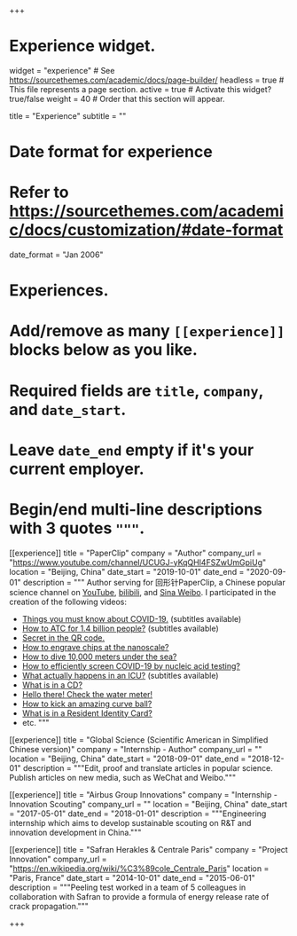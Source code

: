 +++
# Experience widget.
widget = "experience"  # See https://sourcethemes.com/academic/docs/page-builder/
headless = true  # This file represents a page section.
active = true  # Activate this widget? true/false
weight = 40  # Order that this section will appear.

title = "Experience"
subtitle = ""

# Date format for experience
#   Refer to https://sourcethemes.com/academic/docs/customization/#date-format
date_format = "Jan 2006"

# Experiences.
#   Add/remove as many `[[experience]]` blocks below as you like.
#   Required fields are `title`, `company`, and `date_start`.
#   Leave `date_end` empty if it's your current employer.
#   Begin/end multi-line descriptions with 3 quotes `"""`.
[[experience]]
  title = "PaperClip"
  company = "Author"
  company_url = "https://www.youtube.com/channel/UCUGJ-yKqQHl4FSZwUmGpiUg"
  location = "Beijing, China"
  date_start = "2019-10-01"
  date_end = "2020-09-01"
  description = """
  Author serving for 回形针PaperClip, a Chinese popular science channel on [YouTube](https://www.youtube.com/channel/UCUGJ-yKqQHl4FSZwUmGpiUg), [bilibili](https://space.bilibili.com/258150656), and [Sina Weibo](https://weibo.com/p/1005056414205745). I participated in the creation of the following videos:
  * [Things you must know about COVID-19.](https://youtu.be/0ySYM4kRJVY) (subtitles available)
  * [How to ATC for 1.4 billion people?](https://youtu.be/5ZphSjh1ngU) (subtitles available)
  * [Secret in the QR code.](https://youtu.be/XW8sgT_D0To)
  * [How to engrave chips at the nanoscale?](https://youtu.be/Co7-_d1NjkM)
  * [How to dive 10,000 meters under the sea?](https://youtu.be/INUb-e0R89g)
  * [How to efficiently screen COVID-19 by nucleic acid testing?](https://youtu.be/jMN8vKV339Q)
  * [What actually happens in an ICU?](https://youtu.be/yMkJxLybIsY) (subtitles available)
  * [What is in a CD?](https://youtu.be/iygjJ8M7jnM)
  * [Hello there! Check the water meter!](https://youtu.be/LDjPZBbQ_JI)
  * [How to kick an amazing curve ball?](https://youtu.be/GKXxcgL5Hvg)
  * [What is in a Resident Identity Card?](https://youtu.be/n-FAYmSpopQ)
  * etc.
  """

[[experience]]
  title = "Global Science (Scientific American in Simplified Chinese version)"
  company = "Internship - Author"
  company_url = ""
  location = "Beijing, China"
  date_start = "2018-09-01"
  date_end = "2018-12-01"
  description = """Edit, proof and translate articles in popular science. Publish articles on new media, such as WeChat and Weibo."""

[[experience]]
  title = "Airbus Group Innovations"
  company = "Internship - Innovation Scouting"
  company_url = ""
  location = "Beijing, China"
  date_start = "2017-05-01"
  date_end = "2018-01-01"
  description = """Engineering internship which aims to develop sustainable scouting on R&T and innovation development in China."""

[[experience]]
  title = "Safran Herakles & Centrale Paris"
  company = "Project Innovation"
  company_url = "https://en.wikipedia.org/wiki/%C3%89cole_Centrale_Paris"
  location = "Paris, France"
  date_start = "2014-10-01"
  date_end = "2015-06-01"
  description = """Peeling test worked in a team of 5 colleagues in collaboration with Safran to provide a formula of energy release rate of crack propagation."""

+++
